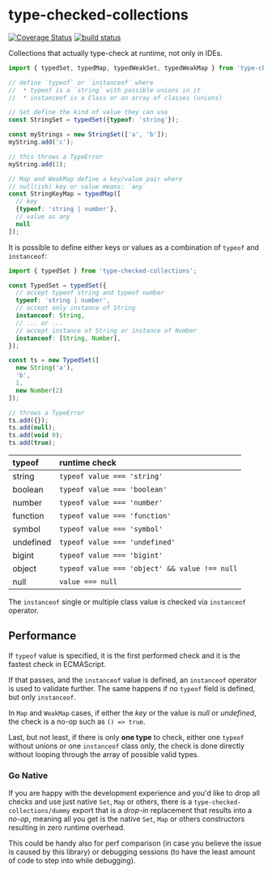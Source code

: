 # type-checked-collections

[![Coverage Status](https://coveralls.io/repos/github/WebReflection/type-checked-collections/badge.svg?branch=main)](https://coveralls.io/github/WebReflection/type-checked-collections?branch=main) [![build status](https://github.com/WebReflection/type-checked-collections/actions/workflows/node.js.yml/badge.svg)](https://github.com/WebReflection/type-checked-collections/actions)


Collections that actually type-check at runtime, not only in IDEs.

```js
import { typedSet, typedMap, typedWeakSet, typedWeakMap } from 'type-checked-collections';

// define `typeof` or `instanceof` where
//  * typeof is a `string` with possible unions in it
//  * instanceof is a Class or an array of classes (unions)

// Set define the kind of value they can use
const StringSet = typedSet({typeof: 'string'});

const myStrings = new StringSet(['a', 'b']);
myString.add('c');

// this throws a TypeError
myString.add(1);

// Map and WeakMap define a key/value pair where
// null(ish) key or value means: `any`
const StringKeyMap = typedMap([
  // key
  {typeof: 'string | number'},
  // value as any
  null
]);
```

It is possible to define either keys or values as a combination of `typeof` and `instanceof`:

```js
import { typedSet } from 'type-checked-collections';

const TypedSet = typedSet({
  // accept typeof string and typeof number
  typeof: 'string | number',
  // accept only instance of String
  instanceof: String,
  // ... or ...
  // accept instance of String or instance of Number
  instanceof: [String, Number],
});

const ts = new TypedSet([
  new String('a'),
  'b',
  1,
  new Number(2)
]);

// throws a TypeError
ts.add({});
ts.add(null);
ts.add(void 0);
ts.add(true);
```

| typeof    | runtime check                                 |
| :-------- | :-------------------------------------------- |
| string    | `typeof value === 'string'`                   |
| boolean   | `typeof value === 'boolean'`                  |
| number    | `typeof value === 'number'`                   |
| function  | `typeof value === 'function'`                 |
| symbol    | `typeof value === 'symbol'`                   |
| undefined | `typeof value === 'undefined'`                |
| bigint    | `typeof value === 'bigint'`                   |
| object    | `typeof value === 'object' && value !== null` |
| null      | `value === null`                              |


The `instanceof` single or multiple class value is checked via `instanceof` operator.

## Performance

If `typeof` value is specified, it is the first performed check and it is the fastest check in ECMAScript.

If that passes, and the `instanceof` value is defined, an `instanceof` operator is used to validate further. The same happens if no `typeof` field is defined, but only `instanceof`.

In `Map` and `WeakMap` cases, if either the *key* or the value is *null* or *undefined*, the check is a no-op such as `() => true`.

Last, but not least, if there is only **one type** to check, either one `typeof` without unions or one `instanceof` class only, the check is done directly without looping through the array of possible valid types.

### Go Native

If you are happy with the development experience and you'd like to drop all checks and use just native `Set`, `Map` or others, there is a `type-checked-collections/dummy` export that is a *drop-in* replacement that results into a *no-op*, meaning all you get is the native `Set`, `Map` or others constructors resulting in zero runtime overhead.

This could be handy also for perf comparison (in case you believe the issue is caused by this library) or debugging sessions (to have the least amount of code to step into while debugging).
